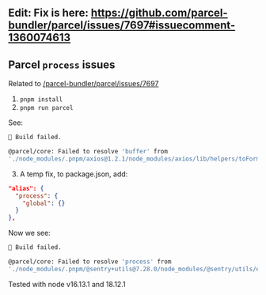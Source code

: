 ## Edit: Fix is here: https://github.com/parcel-bundler/parcel/issues/7697#issuecomment-1360074613



## Parcel `process` issues

Related to [/parcel-bundler/parcel/issues/7697](https://github.com/parcel-bundler/parcel/issues/7697)

1. `pnpm install`
2. `pnpm run parcel`

See:

```bash
🚨 Build failed.

@parcel/core: Failed to resolve 'buffer' from
'./node_modules/.pnpm/axios@1.2.1/node_modules/axios/lib/helpers/toFormData.js'
```

3. A temp fix, to package.json, add:

```json
"alias": {
  "process": {
    "global": {}
  }
},
```

Now we see:

```bash
🚨 Build failed.

@parcel/core: Failed to resolve 'process' from
'./node_modules/.pnpm/@sentry+utils@7.28.0/node_modules/@sentry/utils/esm/node.js'
```


Tested with node v16.13.1 and 18.12.1
